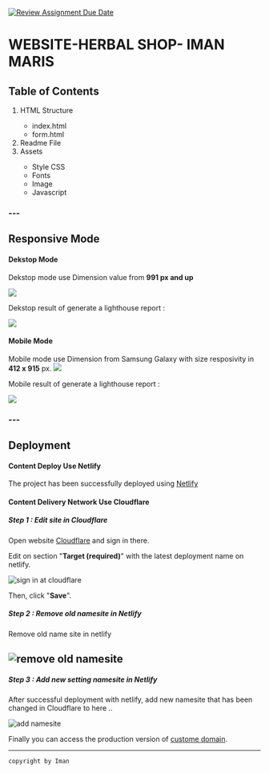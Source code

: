 [![Review Assignment Due Date](https://classroom.github.com/assets/deadline-readme-button-24ddc0f5d75046c5622901739e7c5dd533143b0c8e959d652212380cedb1ea36.svg)](https://classroom.github.com/a/f6dTnkNL)

<h1>WEBSITE-HERBAL SHOP- IMAN MARIS</h1>


<div>
<h2>Table of Contents</h2>
<ol>
<li>HTML Structure</li><ul>
<li>index.html</li>
<li>form.html</li>
</ul>
<li>Readme File</li>
<li>Assets</li>
<ul>
    <li>Style CSS</li>
    <li>Fonts</li>
    <li>Image</li>
    <li>Javascript</li></ul>

</div>

### ---

<div>
<h2>Responsive Mode</h2>

#### Dekstop Mode
Dekstop mode use Dimension value from <b>991 px and up</b>

<img src="assets/img/web.png">



Dekstop result of generate a lighthouse report : 

<img src="/assets/img/dekstop_lighthouse.png">

</div>

#### Mobile Mode
Mobile mode use Dimension from Samsung Galaxy with size resposivity in <b>412 x 915</b> px.
<img src="assets/img/mobile.png">

Mobile result of generate a lighthouse report : 

<img src="/assets/img/mobile_lighthouse.png">

</div>

### ---

<h2>Deployment</H2>

#### Content Deploy Use Netlify
The project has been successfully deployed using [Netlify](https://milestone-w5-iman.netlify.app/)

#### Content Delivery Network Use Cloudflare
##### Step 1 : Edit site in Cloudflare
Open website [Cloudflare](https://www.cloudflare.com/) and sign in there. 

Edit on section "<b>Target (required)</b>" with the latest deployment name on netlify.

![sign in at cloudflare](/assets/img/CNAME_UPDATE.png)

Then, click "<b>Save</b>".

</div>

##### Step 2 : Remove old namesite in Netlify
Remove old name site in netlify

![remove old namesite](/assets/img/REMOVE.png)
---
##### Step 3 : Add new setting namesite in Netlify
After successful deployment with netlify, add new namesite that has been changed in Cloudflare to here ..

![add namesite](/assets/img/ADD.png)

Finally you can access the production version of [custome domain](https://imanmaris.site/). 





---


`copyright by Iman`
